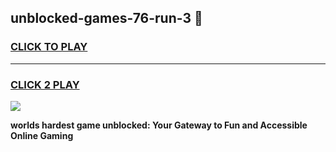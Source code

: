 
## unblocked-games-76-run-3 👋
<h3>
<a href="https://premium.freeplayer.one?title=unblocked-games-76-run-3&ref=14F">CLICK TO PLAY</a></h3>
<hr>

<h3>
<a href="https://premium.freeplayer.one?title=unblocked-games-76-run-3&ref=14F">CLICK 2 PLAY</a>
  
</h3>

<a href="https://premium.freeplayer.one?title=unblocked-games-76-run-3&ref=12F/"><img src="https://clearcache.store/games.png"></a>


**worlds hardest game unblocked: Your Gateway to Fun and Accessible Online Gaming**
